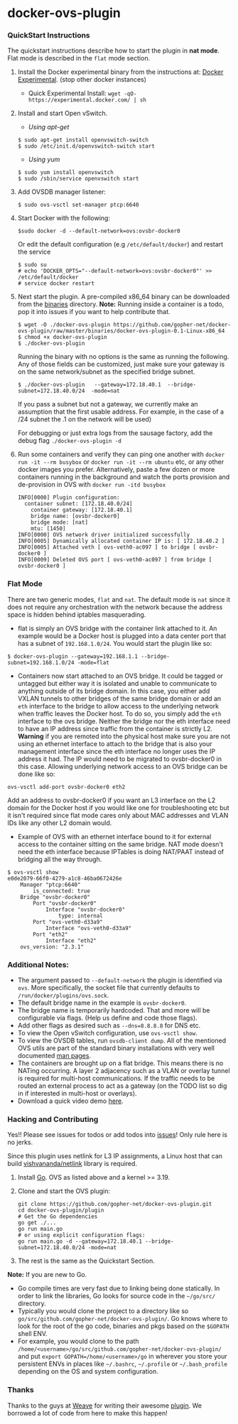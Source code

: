 docker-ovs-plugin
=================

### QuickStart Instructions

The quickstart instructions describe how to start the plugin in **nat mode**. Flat mode is described in the `flat` mode section.

1. Install the Docker experimental binary from the instructions at: [Docker Experimental](https://github.com/docker/docker/tree/master/experimental). (stop other docker instances)
	- Quick Experimental Install: `wget -qO- https://experimental.docker.com/ | sh`
1. Install and start Open vSwitch.

	- *Using apt-get*

	```
	$ sudo apt-get install openvswitch-switch 
	$ sudo /etc/init.d/openvswitch-switch start
	```

	- *Using yum*

	```
	$ sudo yum install openvswitch
	$ sudo /sbin/service openvswitch start
	```
2. Add OVSDB manager listener:

	```
	$ sudo ovs-vsctl set-manager ptcp:6640
	```

3. Start Docker with the following:
	
	```
	$sudo docker -d --default-network=ovs:ovsbr-docker0
	```
 
 	Or edit the default configuration (e.g `/etc/default/docker`) and restart the service
 	```
 	$ sudo su
 	# echo 'DOCKER_OPTS="--default-network=ovs:ovsbr-docker0"' >> /etc/default/docker
 	# service docker restart
 	```
	
4. Next start the plugin. A pre-compiled x86_64 binary can be downloaded from the [binaries](https://github.com/gopher-net/docker-ovs-plugin/tree/master/binaries) directory. **Note:** Running inside a container is a todo, pop it into issues if you want to help contribute that.

	```
	$ wget -O ./docker-ovs-plugin https://github.com/gopher-net/docker-ovs-plugin/raw/master/binaries/docker-ovs-plugin-0.1-Linux-x86_64
	$ chmod +x docker-ovs-plugin
	$ ./docker-ovs-plugin
	```

	Running the binary with no options is the same as running the following. Any of those fields can be customized, just make sure your gateway is on the same network/subnet as the specified bridge subnet.

	```
	$ ./docker-ovs-plugin   --gateway=172.18.40.1  --bridge-subnet=172.18.40.0/24  -mode=nat
	```

	If you pass a subnet but not a gateway, we currently make an assumption that the first usable address. For example, in the case of a /24 subnet the .1 on the network will be used)

	For debugging or just extra logs from the sausage factory, add the debug flag `./docker-ovs-plugin -d`

5. Run some containers and verify they can ping one another with `docker run -it --rm busybox` or `docker run -it --rm ubuntu` etc, or any other docker images you prefer. Alternatively, paste a few dozen or more containers running in the background and watch the ports provision and de-provision in OVS with `docker run -itd busybox`

	```
	INFO[0000] Plugin configuration:
      container subnet: [172.18.40.0/24]
        container gateway: [172.18.40.1]
        bridge name: [ovsbr-docker0]
        bridge mode: [nat]
        mtu: [1450]
	INFO[0000] OVS network driver initialized successfully
	INFO[0005] Dynamically allocated container IP is: [ 172.18.40.2 ]
	INFO[0005] Attached veth [ ovs-veth0-ac097 ] to bridge [ ovsbr-docker0 ]
	INFO[0009] Deleted OVS port [ ovs-veth0-ac097 ] from bridge [ ovsbr-docker0 ]
	```

### Flat Mode

There are two generic modes, `flat` and `nat`. The default mode is `nat` since it does not require any orchestration with the network because the address space is hidden behind iptables masquerading.


- flat is simply an OVS bridge with the container link attached to it. An example would be a Docker host is plugged into a data center port that has a subnet of `192.168.1.0/24`. You would start the plugin like so:

```
$ docker-ovs-plugin --gateway=192.168.1.1 --bridge-subnet=192.168.1.0/24 -mode=flat
```

- Containers now start attached to an OVS bridge. It could be tagged or untagged but either way it is isolated and unable to communicate to anything outside of its bridge domain. In this case, you either add VXLAN tunnels to other bridges of the same bridge domain or add an `eth` interface to the bridge to allow access to the underlying network when traffic leaves the Docker host. To do so, you simply add the `eth` interface to the ovs bridge. Neither the bridge nor the eth interface need to have an IP address since traffic from the container is strictly L2. **Warning** if you are remoted into the physical host make sure you are not using an ethernet interface to attach to the bridge that is also your management interface since the eth interface no longer uses the IP address it had. The IP would need to be migrated to ovsbr-docker0 in this case. Allowing underlying network access to an OVS bridge can be done like so:

```
ovs-vsctl add-port ovsbr-docker0 eth2

```

Add an address to ovsbr-docker0 if you want an L3 interface on the L2 domain for the Docker host if you would like one for troubleshooting etc but it isn't required since flat mode cares only about MAC addresses and VLAN IDs like any other L2 domain would.

- Example of OVS with an ethernet interface bound to it for external access to the container sitting on the same bridge. NAT mode doesn't need the eth interface because IPTables is doing NAT/PAAT instead of bridging all the way through.


```
$ ovs-vsctl show
e0de2079-66f0-4279-a1c8-46ba0672426e
    Manager "ptcp:6640"
        is_connected: true
    Bridge "ovsbr-docker0"
        Port "ovsbr-docker0"
            Interface "ovsbr-docker0"
                type: internal
        Port "ovs-veth0-d33a9"
            Interface "ovs-veth0-d33a9"
        Port "eth2"
            Interface "eth2"
    ovs_version: "2.3.1"
```


### Additional Notes:

 - The argument passed to `--default-network` the plugin is identified via `ovs`. More specifically, the socket file that currently defaults to `/run/docker/plugins/ovs.sock`.
 - The default bridge name in the example is `ovsbr-docker0`.
 - The bridge name is temporarily hardcoded. That and more will be configurable via flags. (Help us define and code those flags).
 - Add other flags as desired such as `--dns=8.8.8.8` for DNS etc.
 - To view the Open vSwitch configuration, use `ovs-vsctl show`.
 - To view the OVSDB tables, run `ovsdb-client dump`. All of the mentioned OVS utils are part of the standard binary installations with very well documented [man pages](http://openvswitch.org/support/dist-docs/).
 - The containers are brought up on a flat bridge. This means there is no NATing occurring. A layer 2 adjacency such as a VLAN or overlay tunnel is required for multi-host communications. If the traffic needs to be routed an external process to act as a gateway (on the TODO list so dig in if interested in multi-host or overlays).
 - Download a quick video demo [here](https://dl.dropboxusercontent.com/u/51927367/Docker-OVS-Plugin.mp4).

### Hacking and Contributing

Yes!! Please see issues for todos or add todos into [issues](https://github.com/gopher-net/docker-ovs-plugin/issues)! Only rule here is no jerks.

Since this plugin uses netlink for L3 IP assignments, a Linux host that can build [vishvananda/netlink](https://github.com/vishvananda/netlink) library is required.

1. Install [Go](https://golang.org/doc/install). OVS as listed above and a kernel >= 3.19.

2. Clone and start the OVS plugin:

    ```
    git clone https://github.com/gopher-net/docker-ovs-plugin.git
    cd docker-ovs-plugin/plugin
    # Get the Go dependencies
    go get ./...
    go run main.go
    # or using explicit configuration flags:
    go run main.go -d --gateway=172.18.40.1 --bridge-subnet=172.18.40.0/24 -mode=nat
    ```

3. The rest is the same as the Quickstart Section.

 **Note:** If you are new to Go.

 - Go compile times are very fast due to linking being done statically. In order to link the libraries, Go looks for source code in the `~/go/src/` directory.
 - Typically you would clone the project to a directory like so `go/src/github.com/gopher-net/docker-ovs-plugin/`. Go knows where to look for the root of the go code, binaries and pkgs based on the `$GOPATH` shell ENV.
 - For example, you would clone to the path `/home/<username>/go/src/github.com/gopher-net/docker-ovs-plugin/` and put `export GOPATH=/home/<username>/go` in wherever you store your persistent ENVs in places like `~/.bashrc`, `~/.profile` or `~/.bash_profile` depending on the OS and system configuration.

### Thanks

Thanks to the guys at [Weave](http://weave.works) for writing their awesome [plugin](https://github.com/weaveworks/docker-plugin). We borrowed a lot of code from here to make this happen!
